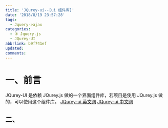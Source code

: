 ```yaml
---
title: 'JQurey-ui--[ui 组件库]'
date: '2018/8/19 23:57:28'
tags:
  - Jquery->ajax
categories:
  - ③ Jquery.js
  - JQurey-UI
abbrlink: b9f741ef
updated:
comments:
---
```

# 一、前言

JQurey-UI 是依赖 JQurey.js 做的一个界面组件库，若项目是使用 JQurey.js 做的，可以使用这个组件库。
[JQurey-ui 英文网](http://jqueryui.com/)
[JQurey-ui 中文网](http://www.jqueryui.org.cn/tutorial/27.html)

## 二、
